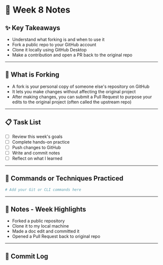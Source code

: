 # 📘 Week 8 Notes

## ✨ Key Takeaways

- Understand what forking is and when to use it
- Fork a public repo to your GitHub account
- Clone it locally using GitHub Desktop
- Make a contribution and open a PR back to the original repo

---

## 🧠 What is Forking

- A fork is your personal copy of someone else's repository on GitHub
- It lets you make changes without affecting the original project
- After making changes, you can submit a Pull Request to purpose your edits to the original project (often called the upstream repo)

---

## 📋 Task List

- [ ] Review this week's goals
- [ ] Complete hands-on practice
- [ ] Push changes to GitHub
- [ ] Write and commit notes
- [ ] Reflect on what I learned

---

## 🧪 Commands or Techniques Practiced

```bash
# Add your Git or CLI commands here
```

---

## 📝 Notes - Week Highlights

- Forked a public repository
- Clone it to my local machine
- Made a doc edit and committed it
- Opened a Pull Request back to original repo

---

## 🔁 Commit Log
